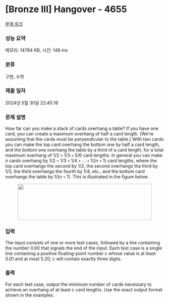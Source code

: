 # [Bronze III] Hangover - 4655 

[문제 링크](https://www.acmicpc.net/problem/4655) 

### 성능 요약

메모리: 14784 KB, 시간: 148 ms

### 분류

구현, 수학

### 제출 일자

2024년 5월 30일 22:45:16

### 문제 설명

<p>How far can you make a stack of cards overhang a table? If you have one card, you can create a maximum overhang of half a card length. (We're assuming that the cards must be perpendicular to the table.) With two cards you can make the top card overhang the bottom one by half a card length, and the bottom one overhang the table by a third of a card length, for a total maximum overhang of 1/2 <code>+</code> 1/3 <code>=</code> 5/6 card lengths. In general you can make <em>n</em> cards overhang by 1/2 <code>+</code> 1/3 <code>+</code> 1/4 <code>+</code> ... <code>+</code> 1/(<em>n</em> <code>+</code> 1) card lengths, where the top card overhangs the second by 1/2, the second overhangs tha third by 1/3, the third overhangs the fourth by 1/4, etc., and the bottom card overhangs the table by 1/(<em>n</em> <code>+</code> 1). This is illustrated in the figure below.</p>

<p style="text-align: center;"><img alt="" src="https://onlinejudgeimages.s3-ap-northeast-1.amazonaws.com/problem/4655/1.jpg" style="height:115px; width:424px"></p>

### 입력 

 <p>The input consists of one or more test cases, followed by a line containing the number 0.00 that signals the end of the input. Each test case is a single line containing a positive floating-point number <em>c</em> whose value is at least 0.01 and at most 5.20; <em>c</em> will contain exactly three digits.</p>

### 출력 

 <p>For each test case, output the minimum number of cards necessary to achieve an overhang of at least <em>c</em> card lengths. Use the exact output format shown in the examples.</p>

